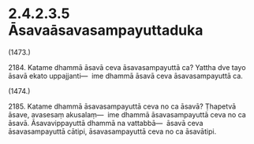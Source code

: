 # 2.4.2.3.5 Āsavaāsavasampayuttaduka

(1473.)

2184\. Katame dhammā āsavā ceva āsavasampayuttā ca? Yattha dve tayo āsavā ekato uppajjanti—  ime dhammā āsavā ceva āsavasampayuttā ca.

(1474.)

2185\. Katame dhammā āsavasampayuttā ceva no ca āsavā? Ṭhapetvā āsave, avasesaṃ akusalaṃ—  ime dhammā āsavasampayuttā ceva no ca āsavā. Āsavavippayuttā dhammā na vattabbā—  āsavā ceva āsavasampayuttā cātipi, āsavasampayuttā ceva no ca āsavātipi.
